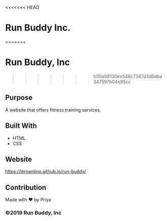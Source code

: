 <<<<<<< HEAD
# Run Buddy Inc.
=======
# Run Buddy, Inc
>>>>>>> b00a08130ee546c7347d3d6dba347597b04e95cc

## Purpose
A website that offers fitness training services.

## Built With
* HTML
* CSS

## Website
https://lernantino.github.io/run-buddy/

## Contribution
Made with ❤️ by Priya

### ©️2019 Run Buddy, Inc 

